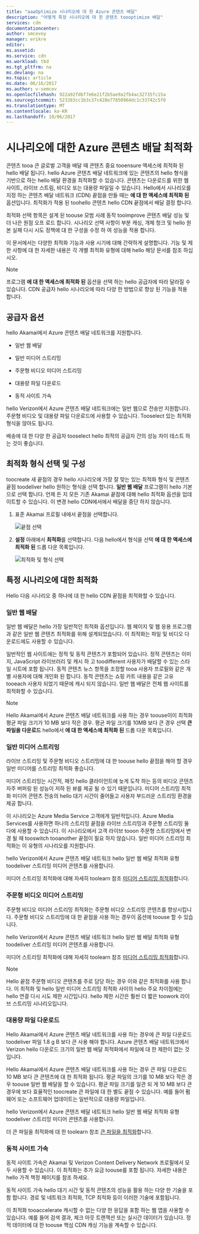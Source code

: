 ```yaml
---
title: "aaaOptimize 시나리오에 대 한 Azure 콘텐츠 배달"
description: "어떻게 특정 시나리오에 대 한 콘텐츠 toooptimize 배달"
services: cdn
documentationcenter: 
author: smcevoy
manager: erikre
editor: 
ms.assetid: 
ms.service: cdn
ms.workload: tbd
ms.tgt_pltfrm: na
ms.devlang: na
ms.topic: article
ms.date: 06/16/2017
ms.author: v-semcev
ms.openlocfilehash: 922a92fdbf7e6e21f2b5ae9a2fb4ac32735fc15a
ms.sourcegitcommit: 523283cc1b3c37c428e77850964dc1c33742c5f0
ms.translationtype: MT
ms.contentlocale: ko-KR
ms.lasthandoff: 10/06/2017
---
```

# <a name="optimize-azure-content-delivery-for-your-scenario"></a>시나리오에 대한 Azure 콘텐츠 배달 최적화

콘텐츠 tooa 큰 글로벌 고객을 배달 때 콘텐츠 중요 tooensure 액세스에 최적화 된 hello 배달 됩니다. hello Azure 콘텐츠 배달 네트워크에 있는 콘텐츠의 hello 형식을 기반으로 하는 hello 배달 환경을 최적화할 수 있습니다. 콘텐츠는 다운로드를 위한 웹 사이트, 라이브 스트림, 비디오 또는 대용량 파일일 수 있습니다. Hello에서 시나리오를 지정 하는 콘텐츠 배달 네트워크 (CDN) 끝점을 만들 때는 **에 대 한 액세스에 최적화 된** 옵션입니다. 최적화가 적용 된 toohello 콘텐츠 hello CDN 끝점에서 배달 결정 합니다.

최적화 선택 항목은 설계 된 toouse 모범 사례 동작 tooimprove 콘텐츠 배달 성능 및 더 나은 원점 오프 로드 합니다. 시나리오 선택 사항이 부분 캐싱, 개체 청크 및 hello 원본 실패 다시 시도 정책에 대 한 구성을 수정 하 여 성능을 적용 합니다. 

이 문서에서는 다양한 최적화 기능과 사용 시기에 대해 간략하게 설명합니다. 기능 및 제한 사항에 대 한 자세한 내용은 각 개별 최적화 유형에 대해 hello 해당 문서를 참조 하십시오.

> [!NOTE]
> 프로그램 **에 대 한 액세스에 최적화 된** 옵션을 선택 하는 hello 공급자에 따라 달라질 수 있습니다. CDN 공급자 hello 시나리오에 따라 다양 한 방법으로 향상 된 기능을 적용 합니다. 

## <a name="provider-options"></a>공급자 옵션

hello Akamai에서 Azure 콘텐츠 배달 네트워크를 지원합니다.

* 일반 웹 배달 

* 일반 미디어 스트리밍

* 주문형 비디오 미디어 스트리밍

* 대용량 파일 다운로드

* 동적 사이트 가속 

hello Verizon에서 Azure 콘텐츠 배달 네트워크에는 일반 웹으로 전송만 지원합니다. 주문형 비디오 및 대용량 파일 다운로드에 사용할 수 있습니다. Tooselect 있는 최적화 형식을 않아도 됩니다.

배송에 대 한 다양 한 공급자 tooselect hello 최적의 공급자 간의 성능 차이 테스트 하는 것이 좋습니다.

## <a name="select-and-configure-optimization-types"></a>최적화 형식 선택 및 구성

toocreate 새 끝점의 경우 hello 시나리오에 가장 잘 맞는 있는 최적화 형식 및 콘텐츠 끝점 toodeliver hello 원하는 형식을 선택 합니다. **일반 웹 배달** 프로그램이 hello 기본으로 선택 합니다. 언제 든 지 모든 기존 Akamai 끝점에 대해 hello 최적화 옵션을 업데이트할 수 있습니다. 이 변경 hello CDN에서에서 배달을 중단 하지 않습니다. 

1. 표준 Akamai 프로필 내에서 끝점을 선택합니다.

    ![끝점 선택 ](./media/cdn-optimization-overview/01_Akamai.png)

2. **설정** 아래에서 **최적화**를 선택합니다. 다음 hello에서 형식을 선택 **에 대 한 액세스에 최적화 된** 드롭 다운 목록입니다.

    ![최적화 및 형식 선택](./media/cdn-optimization-overview/02_Select.png)

## <a name="optimization-for-specific-scenarios"></a>특정 시나리오에 대한 최적화

Hello 다음 시나리오 중 하나에 대 한 hello CDN 끝점을 최적화할 수 있습니다. 

### <a name="general-web-delivery"></a>일반 웹 배달

일반 웹 배달은 hello 가장 일반적인 최적화 옵션입니다. 웹 페이지 및 웹 응용 프로그램과 같은 일반 웹 콘텐츠 최적화를 위해 설계되었습니다. 이 최적화는 파일 및 비디오 다운로드에도 사용할 수 있습니다.

일반적인 웹 사이트에는 정적 및 동적 콘텐츠가 포함되어 있습니다. 정적 콘텐츠는 이미지, JavaScript 라이브러리 및 캐시 하 고 toodifferent 사용자가 배달할 수 있는 스타일 시트에 포함 됩니다. 동적 콘텐츠 뉴스 항목을 조정할 tooa 사용자 프로필와 같은 개별 사용자에 대해 개인화 된 합니다. 동적 콘텐츠는 쇼핑 카트 내용을 같은 고유 tooeach 사용자 되었기 때문에 캐시 되지 않습니다. 일반 웹 배달은 전체 웹 사이트를 최적화할 수 있습니다. 

> [!NOTE]
> Hello Akamai에서 Azure 콘텐츠 배달 네트워크를 사용 하는 경우 toouse이이 최적화 평균 파일 크기가 10 MB 보다 작은 경우. 평균 파일 크기를 10MB 보다 큰 경우 선택 **큰 파일을 다운로드** hello에서 **에 대 한 액세스에 최적화 된** 드롭 다운 목록입니다.

### <a name="general-media-streaming"></a>일반 미디어 스트리밍

라이브 스트리밍 및 주문형 비디오 스트리밍에 대 한 toouse hello 끝점을 해야 할 경우 일반 미디어를 스트리밍 최적화 좋습니다.

미디어 스트리밍는 시간적, 패킷 hello 클라이언트에 늦게 도착 하는 등의 비디오 콘텐츠 자주 버퍼링 된 성능이 저하 된 뷰를 제공 될 수 있기 때문입니다. 미디어 스트리밍 최적화 미디어 콘텐츠 전송의 hello 대기 시간이 줄어들고 사용자 부드러운 스트리밍 환경을 제공 합니다. 

이 시나리오는 Azure Media Service 고객에게 일반적입니다. Azure Media Services를 사용하면 하나의 스트리밍 끝점을 라이브 스트리밍과 주문형 스트리밍 둘 다에 사용할 수 있습니다. 이 시나리오에서 고객 라이브 tooon 주문형 스트리밍에서 변경 될 때 tooswitch tooanother 끝점이 필요 하지 않습니다. 일반 미디어 스트리밍 최적화는 이 유형의 시나리오를 지원합니다.

hello Verizon에서 Azure 콘텐츠 배달 네트워크 hello 일반 웹 배달 최적화 유형 toodeliver 스트리밍 미디어 콘텐츠를 사용합니다.

미디어 스트리밍 최적화에 대해 자세히 toolearn 참조 [미디어 스트리밍 최적화](cdn-media-streaming-optimization.md)합니다.

### <a name="video-on-demand-media-streaming"></a>주문형 비디오 미디어 스트리밍

주문형 비디오 미디어 스트리밍 최적화는 주문형 비디오 스트리밍 콘텐츠를 향상시킵니다. 주문형 비디오 스트리밍에 대 한 끝점을 사용 하는 경우이 옵션에 toouse 할 수 있습니다.

hello Verizon에서 Azure 콘텐츠 배달 네트워크 hello 일반 웹 배달 최적화 유형 toodeliver 스트리밍 미디어 콘텐츠를 사용합니다.

미디어 스트리밍 최적화에 대해 자세히 toolearn 참조 [미디어 스트리밍 최적화](cdn-media-streaming-optimization.md)합니다.

> [!NOTE]
> Hello 끝점 주문형 비디오 콘텐츠를 주로 담당 하는 경우 이와 같은 최적화를 사용 합니다. 이 최적화 및 hello 일반 미디어 스트리밍 최적화 사이의 hello 주요 차이점에는 hello 연결 다시 시도 제한 시간입니다. hello 제한 시간은 훨씬 더 짧은 toowork 라이브 스트리밍 시나리오입니다.

### <a name="large-file-download"></a>대용량 파일 다운로드

Hello Akamai에서 Azure 콘텐츠 배달 네트워크를 사용 하는 경우에 큰 파일 다운로드 toodeliver 파일 1.8 g B 보다 큰 사용 해야 합니다. Azure 콘텐츠 배달 네트워크에서 Verizon hello 다운로드 크기의 일반 웹 배달 최적화에서 파일에 대 한 제한이 없는 것입니다.

Hello Akamai에서 Azure 콘텐츠 배달 네트워크를 사용 하는 경우 큰 파일 다운로드 10 MB 보다 큰 콘텐츠에 대 한 최적화 됩니다. 평균 파일의 크기를 10 MB 보다 작은 경우 toouse 일반 웹 배달을 할 수 있습니다. 평균 파일 크기를 일관 되 게 10 MB 보다 큰 경우에 보다 효율적인 toocreate 큰 파일에 대 한 별도 끝점 수 있습니다. 예를 들어 펌웨어 또는 소프트웨어 업데이트는 일반적으로 대용량 파일입니다.

hello Verizon에서 Azure 콘텐츠 배달 네트워크 hello 일반 웹 배달 최적화 유형 toodeliver 스트리밍 미디어 콘텐츠를 사용합니다.

더 큰 파일을 최적화에 대 한 toolearn 참조 [큰 파일을 최적화](cdn-large-file-optimization.md)합니다.

### <a name="dynamic-site-acceleration"></a>동적 사이트 가속

 동적 사이트 가속은 Akamai 및 Verizon Content Delivery Network 프로필에서 모두 사용할 수 있습니다. 이 최적화는 추가 요금 toouse를 포함 됩니다. 자세한 내용은 hello 가격 책정 페이지를 참조 하세요.

동적 사이트 가속 hello 대기 시간 및 동적 콘텐츠의 성능을 활용 하는 다양 한 기술을 포함 합니다. 경로 및 네트워크 최적화, TCP 최적화 등이 이러한 기술에 포함됩니다. 

이 최적화 tooaccelerate 캐시할 수 없는 다양 한 응답을 포함 하는 웹 앱을 사용할 수 있습니다. 예를 들어 검색 결과, 체크 아웃 트랜잭션 또는 실시간 데이터가 있습니다. 정적 데이터에 대 한 toouse 핵심 CDN 캐싱 기능을 계속할 수 있습니다. 




